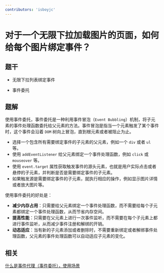 ```yaml
---
contributors: 'isboyjc'
---
```


# 对于一个无限下拉加载图片的页面，如何给每个图片绑定事件？


## 题干

- 无限下拉列表绑定事件

- 事件委托



## 题解

<!-- ::: details 点我查看题解 -->

使用事件委托，事件委托是一种利用事件冒泡（`Event Bubbling`）机制，将子元素的事件处理函数委托给父元素的方法。事件冒泡是指当一个元素触发了某个事件时，这个事件会沿着 `DOM` 树向上冒泡，直到根元素或者被阻止为止。

- 选择一个包含所有需要绑定事件的子元素的父元素，例如一个 `div` 或者 `ul` 等。
- 使用 `addEventListener` 给父元素绑定一个事件处理函数，例如 `click` 或 `mouseover` 等。
- 使用 `event.target` 属性获取触发事件的源头元素，也就是用户实际点击或者悬停的子元素，并判断是否是需要绑定事件的子元素。
- 如果触发源是需要绑定事件的子元素，就执行相应的操作，例如显示图片详情或者放大图片等。

使用事件委托的好处是：

- **减少内存占用**：只需要给父元素绑定一个事件处理函数，而不需要给每个子元素都绑定一个事件处理函数，从而节省内存空间。
- **提高性能**：只需要在父元素上进行一次事件监听，而不需要在每个子元素上都进行事件监听，从而减少事件注册和解绑的开销。
- **动态适应**：当有新的子元素添加或者删除时，不需要重新绑定或者解绑事件处理函数，父元素的事件处理函数可以自动适应子元素的变化。


<!-- ::: -->

## 相关

[什么是事件代理（事件委托），使用场景](../110browser/110050_event_proxy.md)